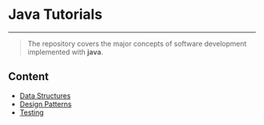 # Java Tutorials

---

> The repository covers the major concepts of software development implemented with **java**.

## Content

- [Data Structures](./data-structures/README.md)
- [Design Patterns](./design-patterns/README.md)
- [Testing](./testing/README.md)